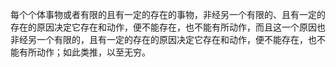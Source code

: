 每个个体事物或者有限的且有一定的存在的事物，非经另一个有限的、且有一定的存在的原因决定它存在和动作，便不能存在，也不能有所动作，而且这一个原因也非经另一个有限的，且有一定的存在的原因决定它存在和动作，便不能存在，也不能有所动作；如此类推，以至无穷。